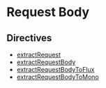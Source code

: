 # Request Body

## Directives

* [extractRequest](extractRequest.md)
* [extractRequestBody](extractRequestBody.md)
* [extractRequestBodyToFlux](extractRequestBodyToFlux.md)
* [extractRequestBodyToMono](extractRequestBodyToMono.md)